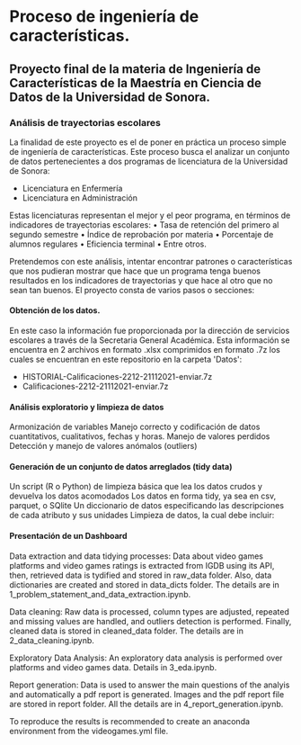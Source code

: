 # Proceso de ingeniería de características.
## Proyecto final de la materia de Ingeniería de Características de la Maestría en Ciencia de Datos de la Universidad de Sonora.
### Análisis de trayectorias escolares

La finalidad de este proyecto es el de poner en práctica un proceso simple de ingeniería de características. Este proceso busca el analizar un conjunto de datos pertenecientes a dos programas de licenciatura de la Universidad de Sonora:
- Licenciatura en Enfermería
- Licenciatura en Administración

Estas licenciaturas representan el mejor y el peor programa, en términos de indicadores de trayectorias escolares:
•	Tasa de retención del primero al segundo semestre
•	Índice de reprobación por materia
•	Porcentaje de alumnos regulares
•	Eficiencia terminal
•	Entre otros.

Pretendemos con este análisis, intentar encontrar patrones o características que nos pudieran mostrar que hace que un programa tenga buenos resultados en los indicadores de trayectorias y que hace al otro que no sean tan buenos.
El proyecto consta de varios pasos o secciones:

#### Obtención de los datos.
En este caso la información fue proporcionada por la dirección de servicios escolares a través de la Secretaria General Académica. Esta información se encuentra en 2 archivos en formato .xlsx comprimidos en formato .7z los cuales se encuentran en este repositorio en la carpeta 'Datos':
- HISTORIAL-Calificaciones-2212-21112021-enviar.7z
- Calificaciones-2212-21112021-enviar.7z

#### Análisis exploratorio y limpieza de datos
Armonización de variables Manejo correcto y codificación de datos cuantitativos, cualitativos, fechas y horas. Manejo de valores perdidos Detección y manejo de valores anómalos (outliers)

#### Generación de un conjunto de datos arreglados (tidy data)
Un script (R o Python) de limpieza básica que lea los datos crudos y devuelva los datos acomodados Los datos en forma tidy, ya sea en csv, parquet, o SQlite Un diccionario de datos especificando las descripciones de cada atributo y sus unidades Limpieza de datos, la cual debe incluir:

#### Presentación de un Dashboard



Data extraction and data tidying processes: Data about video games platforms and video games ratings is extracted from IGDB using its API, then, retrieved data is tydified and stored in raw_data folder. Also, data dictionaries are created and stored in data_dicts folder. The details are in 1_problem_statement_and_data_extraction.ipynb.

Data cleaning: Raw data is processed, column types are adjusted, repeated and missing values are handled, and outliers detection is performed. Finally, cleaned data is stored in cleaned_data folder. The details are in 2_data_cleaning.ipynb.

Exploratory Data Analysis: An exploratory data analysis is performed over platforms and video games data. Details in 3_eda.ipynb.

Report generation: Data is used to answer the main questions of the analyis and automatically a pdf report is generated. Images and the pdf report file are stored in report folder. All the details are in 4_report_generation.ipynb.

To reproduce the results is recommended to create an anaconda environment from the videogames.yml file.
